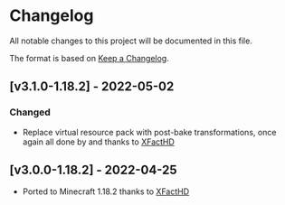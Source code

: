 # Changelog
All notable changes to this project will be documented in this file.

The format is based on [Keep a Changelog].

## [v3.1.0-1.18.2] - 2022-05-02
### Changed
- Replace virtual resource pack with post-bake transformations, once again all done by and thanks to [XFactHD]

## [v3.0.0-1.18.2] - 2022-04-25
- Ported to Minecraft 1.18.2 thanks to [XFactHD]

[Keep a Changelog]: https://keepachangelog.com/en/1.0.0/
[XFactHD]: https://www.curseforge.com/members/xfacthd